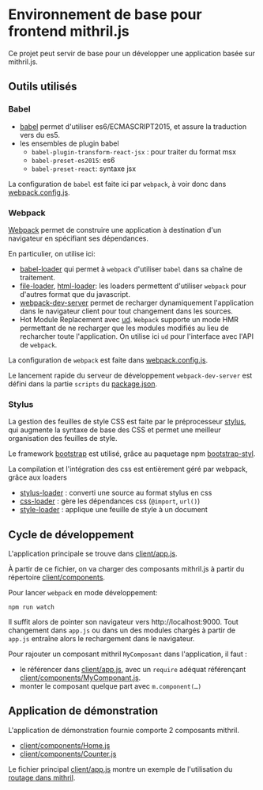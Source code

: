 # Environnement de base pour frontend mithril.js

Ce projet peut servir de base pour un développer une application basée
sur mithril.js.

## Outils utilisés

### Babel

* [babel](http://babeljs.io) permet d'utiliser es6/ECMASCRIPT2015, et
assure la traduction vers du es5.
* les ensembles de plugin babel 
    * `babel-plugin-transform-react-jsx` : pour traiter du format msx
    * `babel-preset-es2015`: es6
    * `babel-preset-react`: syntaxe jsx


La configuration de `babel` est faite ici par `webpack`, à voir donc dans 
[webpack.config.js](webpack.config.js).

### Webpack

[Webpack](https://webpack.github.io/) permet de construire une
application à destination d'un navigateur en spécifiant ses
dépendances.

En particulier, on utilise ici:

* [babel-loader](https://github.com/babel/babel-loader) qui permet à
`webpack` d'utiliser `babel` dans sa chaîne de traitement.
* [file-loader](https://github.com/webpack/file-loader),
  [html-loader](https://github.com/webpack/html-loader): les loaders
  permettent d'utiliser `webpack` pour d'autres format que du
  javascript.
* [webpack-dev-server](https://github.com/webpack/webpack-dev-server)
  permet de recharger dynamiquement l'application dans le navigateur
  client pour tout changement dans les sources.
* Hot Module Replacement avec
  [ud](https://github.com/AgentME/ud). `Webpack` supporte un mode HMR
  permettant de ne recharger que les modules modifiés au lieu de
  recharcher toute l'application. On utilise ici `ud` pour l'interface
  avec l'API de `webpack`.

La configuration de `webpack` est faite dans
[webpack.config.js](webpack.config.js).

Le lancement rapide du serveur de développement `webpack-dev-server`
est défini dans la partie `scripts` du [package.json](package.json).

### Stylus

La gestion des feuilles de style CSS est faite par le préprocesseur [stylus](https://learnboost.github.io/stylus/), qui augmente la syntaxe de base des CSS et permet une meilleur organisation
des feuilles de style.

Le framework [bootstrap](http://getbootstrap.com/) est utilisé, grâce au paquetage npm [bootstrap-styl](https://github.com/maxmx/bootstrap-stylus).

La compilation et l'intégration des css est entièrement géré par webpack, grâce aux loaders

* [stylus-loader](https://github.com/shama/stylus-loader) : converti une source au format stylus en css
* [css-loader](https://github.com/webpack/css-loader) : gère les dépendances css (`@import`, `url()`)
* [style-loader](https://github.com/webpack/style-loader) : applique une feuille de style à un document


## Cycle de développement

L'application principale se trouve dans
[client/app.js](client/app.js).

À partir de ce fichier, on va charger des composants mithril.js à
partir du répertoire [client/components](client/components).

Pour lancer `webpack` en mode développement:

```
npm run watch
```

Il suffit alors de pointer son navigateur vers http://localhost:9000.
Tout changement dans `app.js` ou dans un des modules chargés à partir
de `app.js` entraîne alors le rechargement dans le navigateur.

Pour rajouter un composant mithril `MyComposant` dans l'application, il faut :

* le référencer dans [client/app.js](client/app.js), avec un `require`
adéquat référençant [client/components/MyComponant.js](client/components/MyComponant.js).
* monter le composant quelque part avec `m.component(…)`

## Application de démonstration

L'application de démonstration fournie comporte 2 composants mithril.

* [client/components/Home.js](client/components/Home.js)
* [client/components/Counter.js](client/components/Counter.js)

Le fichier principal [client/app.js](client/app.js) montre un exemple
de l'utilisation du [routage dans mithril](http://mithril.js.org/mithril.route.html).
